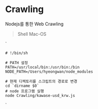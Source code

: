 # Crawling

Nodejs를 통한 Web Crawling

> Shell Mac-OS

`

    # !/bin/sh

    # PATH 설정
    PATH=/usr/local/bin:/usr/bin:/bin
    NODE_PATH=/Users/hyeongwan/node_modules

    # 현재 디렉토리를 스크립트의 경로로 변경
    cd `dirname $0`
    # node 프로그램 실행
    node Crawling/kawase-usd_krw.js
`